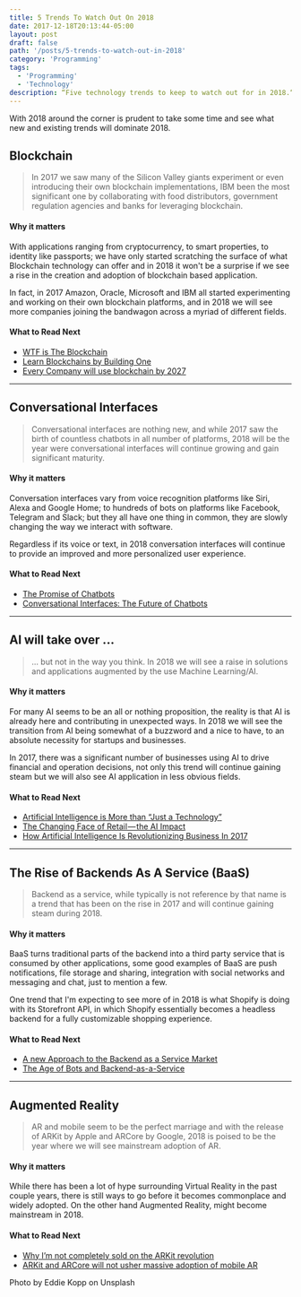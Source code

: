 ```yaml
---
title: 5 Trends To Watch Out On 2018
date: 2017-12-18T20:13:44-05:00
layout: post
draft: false
path: '/posts/5-trends-to-watch-out-in-2018'
category: 'Programming'
tags:
  - 'Programming'
  - 'Technology'
description: “Five technology trends to keep to watch out for in 2018.“
---
```


With 2018 around the corner is prudent to take some time and see what new and existing trends will dominate 2018.

## Blockchain

> In 2017 we saw many of the Silicon Valley giants experiment or even introducing their own blockchain implementations, IBM been the most significant one by collaborating with food distributors, government regulation agencies and banks for leveraging blockchain.

#### Why it matters

With applications ranging from cryptocurrency, to smart properties, to identity like passports; we have only started scratching the surface of what Blockchain technology can offer and in 2018 it won't be a surprise if we see a rise in the creation and adoption of blockchain based application.

In fact, in 2017 Amazon, Oracle, Microsoft and IBM all started experimenting and working on their own blockchain platforms, and in 2018 we will see more companies joining the bandwagon across a myriad of different fields.

#### What to Read Next

- [WTF is The Blockchain](https://hackernoon.com/wtf-is-the-blockchain-1da89ba19348)
- [Learn Blockchains by Building One](https://hackernoon.com/learn-blockchains-by-building-one-117428612f46)
- [Every Company will use blockchain by 2027](https://hackernoon.com/your-company-will-use-blockchain-in-less-than-10-years-heres-how-6d9da452fa8d)
<hr/>

## Conversational Interfaces

> Conversational interfaces are nothing new, and while 2017 saw the birth of countless chatbots in all number of platforms, 2018 will be the year were conversational interfaces will continue growing and gain significant maturity.

#### Why it matters

Conversation interfaces vary from voice recognition platforms like Siri, Alexa and Google Home; to hundreds of bots on platforms like Facebook, Telegram and Slack; but they all have one thing in common, they are slowly changing the way we interact with software.

Regardless if its voice or text, in 2018 conversation interfaces will continue to provide an improved and more personalized user experience.

#### What to Read Next

- [The Promise of Chatbots](https://hackernoon.com/the-promise-of-chatbots-personal-assistants-are-no-longer-just-for-the-rich-638da4b1444f)
- [Conversational Interfaces: The Future of Chatbots](https://chatbotsmagazine.com/conversational-interfaces-the-future-of-chatbots-18975a91fe5a)

<hr/>

## AI will take over ...

> ... but not in the way you think. In 2018 we will see a raise in solutions and applications augmented by the use Machine Learning/AI.

#### Why it matters

For many AI seems to be an all or nothing proposition, the reality is that AI is already here and contributing in unexpected ways. In 2018 we will see the transition from AI being somewhat of a buzzword and a nice to have, to an absolute necessity for startups and businesses.

In 2017, there was a significant number of businesses using AI to drive financial and operation decisions, not only this trend will continue gaining steam but we will also see AI application in less obvious fields.

#### What to Read Next

- [Artificial Intelligence is More than “Just a Technology”](https://hackernoon.com/artificial-intelligence-is-more-than-just-a-technology-26d87774c011)
- [The Changing Face of Retail — the AI Impact](https://medium.com/@humansforai/retail-d4ca38b4de3f)
- [How Artificial Intelligence Is Revolutionizing Business In 2017](https://www.forbes.com/sites/louiscolumbus/2017/09/10/how-artificial-intelligence-is-revolutionizing-business-in-2017/#22a83025463a)

<hr/>

## The Rise of Backends As A Service (BaaS)

> Backend as a service, while typically is not reference by that name is a trend that has been on the rise in 2017 and will continue gaining steam during 2018.

#### Why it matters

BaaS turns traditional parts of the backend into a third party service that is consumed by other applications, some good examples of BaaS are push notifications, file storage and sharing, integration with social networks and messaging and chat, just to mention a few.

One trend that I'm expecting to see more of in 2018 is what Shopify is doing with its Storefront API, in which Shopify essentially becomes a headless backend for a fully customizable shopping experience.

#### What to Read Next

- [A new Approach to the Backend as a Service Market](https://hackernoon.com/a-new-approach-to-the-backend-as-a-service-market-b441e5ab9e38)
- [The Age of Bots and Backend-as-a-Service](https://blog.stamplay.com/the-age-of-bots-and-backend-as-a-service-c231cff897bb)

<hr/>

## Augmented Reality

> AR and mobile seem to be the perfect marriage and with the release of ARKit by Apple and ARCore by Google, 2018 is poised to be the year where we will see mainstream adoption of AR.

#### Why it matters

While there has been a lot of hype surrounding Virtual Reality in the past couple years, there is still ways to go before it becomes commonplace and widely adopted. On the other hand Augmented Reality, might become mainstream in 2018.

#### What to Read Next

- [Why I’m not completely sold on the ARKit revolution](https://hackernoon.com/why-im-not-completely-sold-on-the-arkit-revolution-2e2d261b73ed)
- [ARKit and ARCore will not usher massive adoption of mobile AR](https://medium.com/super-ventures-blog/arkit-and-arcore-will-not-usher-massive-adoption-of-mobile-ar-da3d87f7e5ad)

Photo by Eddie Kopp on Unsplash

